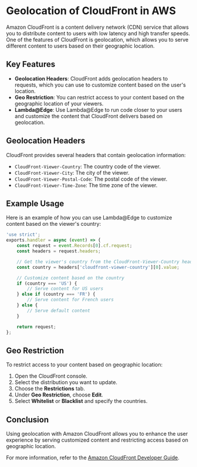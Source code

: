 # Geolocation of CloudFront in AWS

Amazon CloudFront is a content delivery network (CDN) service that allows you to distribute content to users with low latency and high transfer speeds. One of the features of CloudFront is geolocation, which allows you to serve different content to users based on their geographic location.

## Key Features

- **Geolocation Headers**: CloudFront adds geolocation headers to requests, which you can use to customize content based on the user's location.
- **Geo Restriction**: You can restrict access to your content based on the geographic location of your viewers.
- **Lambda@Edge**: Use Lambda@Edge to run code closer to your users and customize the content that CloudFront delivers based on geolocation.

## Geolocation Headers

CloudFront provides several headers that contain geolocation information:

- `CloudFront-Viewer-Country`: The country code of the viewer.
- `CloudFront-Viewer-City`: The city of the viewer.
- `CloudFront-Viewer-Postal-Code`: The postal code of the viewer.
- `CloudFront-Viewer-Time-Zone`: The time zone of the viewer.

## Example Usage

Here is an example of how you can use Lambda@Edge to customize content based on the viewer's country:

```javascript
'use strict';
exports.handler = async (event) => {
    const request = event.Records[0].cf.request;
    const headers = request.headers;

    // Get the viewer's country from the CloudFront-Viewer-Country header
    const country = headers['cloudfront-viewer-country'][0].value;

    // Customize content based on the country
    if (country === 'US') {
        // Serve content for US users
    } else if (country === 'FR') {
        // Serve content for French users
    } else {
        // Serve default content
    }

    return request;
};
```

## Geo Restriction

To restrict access to your content based on geographic location:

1. Open the CloudFront console.
2. Select the distribution you want to update.
3. Choose the **Restrictions** tab.
4. Under **Geo Restriction**, choose **Edit**.
5. Select **Whitelist** or **Blacklist** and specify the countries.

## Conclusion

Using geolocation with Amazon CloudFront allows you to enhance the user experience by serving customized content and restricting access based on geographic location.

For more information, refer to the [Amazon CloudFront Developer Guide](https://docs.aws.amazon.com/AmazonCloudFront/latest/DeveloperGuide/Introduction.html).
